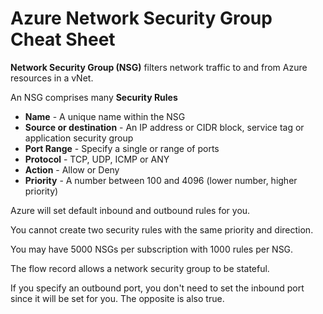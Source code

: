 # Azure Network Security Group Cheat Sheet

**Network Security Group (NSG)** filters network traffic to and from Azure resources in a vNet.

An NSG comprises many **Security Rules**

- **Name** - A unique name within the NSG
- **Source or destination** - An IP address or CIDR block, service tag or application security group
- **Port Range** - Specify a single or range of ports
- **Protocol** - TCP, UDP, ICMP or ANY
- **Action** - Allow or Deny
- **Priority** - A number between 100 and 4096 (lower number, higher priority)

Azure will set default inbound and outbound rules for you.

You cannot create two security rules with the same priority and direction.

You may have 5000 NSGs per subscription with 1000 rules per NSG.

The flow record allows a network security group to be stateful.

If you specify an outbound port, you don't need to set the inbound port since it will be set for you.  The opposite is also true.
